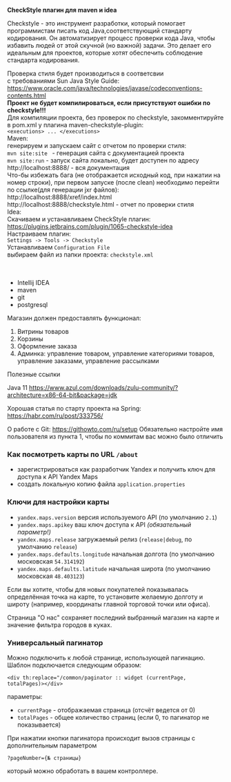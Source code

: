 **CheckStyle плагин для maven и idea**

Checkstyle - это инструмент разработки, который помогает программистам писать код Java,соответствующий стандарту
 кодирования. Он автоматизирует процесс проверки кода Java, чтобы избавить людей от этой скучной (но важной) задачи. 
 Это делает его идеальным для проектов, которые хотят обеспечить соблюдение стандарта кодирования.

Проверка стиля будет производиться в соответсвии
<br>
с требованиями Sun Java Style Guide:
<br>
https://www.oracle.com/java/technologies/javase/codeconventions-contents.html
<br>
**Проект не будет компилироваться, если присутствуют ошибки по checkstyle!!!**
<br>
Для компиляции проекта, без проверок по checkstyle, закомментируйте в pom.xml у плагина maven-checkstyle-plugin:
<br>
`<executions> ... </executions>`
<br>
Maven:
<br>
генерируем и запускаем сайт с отчетом по проверки стиля:
<br>
`mvn site:site ` - генерация сайта с документацией проекта
<br>
`mvn site:run` - запуск сайта локально, будет доступен по адресу
<br>
http://localhost:8888/ - вся документация
<br>
Что-бы избежать бага (не отображается исходный код, при нажатии на номер строки),
при первом запуске (после clean) необходимо перейти по ссылке(для генерации jxr файлов):
<br>
http://localhost:8888/xref/index.html
<br>
http://localhost:8888/checkstyle.html - отчет по проверки стиля
<br>
Idea:
<br>
Скачиваем и устанавливаем CheckStyle плагин:
<br>
https://plugins.jetbrains.com/plugin/1065-checkstyle-idea
<br>
Настраиваем плагин:
<br>
`Settings -> Tools -> Checkstyle `
<br>
Устанавливаем `Configuration File`
<br>
выбираем файл из папки проекта:
`checkstyle.xml`
<br>
<br>
<br>
- Intellij IDEA
- maven
- git
- postgresql


Магазин должен предоставлять функционал:
1) Витрины товаров
2) Корзины
3) Оформление заказа
5) Админка: управление товаром,  управление категориями товаров, управление заказами, управление рассылками


Полезные ссылки

Java 11 https://www.azul.com/downloads/zulu-community/?architecture=x86-64-bit&package=jdk

Хорошая статья по старту проекта на Spring: https://habr.com/ru/post/333756/

О работе с Git: https://githowto.com/ru/setup
Обязательно настройте имя пользователя из пункта 1, чтобы по коммитам вас можно было отличить

### Как посмотреть карты по URL `/about`
- зарегистрироваться как разработчик Yandex и получить ключ для доступа к API Yandex Maps
- создать локальную копию файла `application.properties`

### Ключи для настройки карты
- `yandex.maps.version` версия используемого API (по умолчанию `2.1`)
- `yandex.maps.apikey` ваш ключ доступа к API *(обязательный параметр!)*
- `yandex.maps.release` загружаемый релиз (`release|debug`, по умолчанию `release`)
- `yandex.maps.defaults.longitude` начальная долгота (по умолчанию московская `54.314192`)
- `yandex.maps.defaults.latitude` начальная широта (по умолчанию московская `48.403123`)

Если вы хотите, чтобы для новых покупателей показывалась определённая точка на карте,
то установите желаемую долготу и широту (например, координаты главной торговой точки или офиса).

Страница "О нас" сохраняет последний выбранный магазин на карте и значение фильтра городов в куках.


### Универсальный пагинатор

Можно подключить к любой странице, использующей пагинацию. 
Шаблон подключается следующим образом:

`<div th:replace="/common/paginator :: widget (currentPage, totalPages)></div>`

параметры:
- `currentPage` - отображаемая страница (отсчёт ведется от 0)
- `totalPages` - общее количество страниц (если 0, то пагинатор не показывается)

При нажатии кнопки пагинатора происходит вызов страницы с дополнительным параметром

`?pageNumber={№ страницы}`

который можно обработать в вашем контроллере.